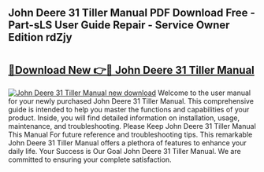 ## John Deere 31 Tiller Manual PDF Download Free - Part-sLS User Guide Repair - Service Owner Edition rdZjy

# <h2><a href="http://bc88478.oget.top/?id=John+Deere+31+Tiller+Manual">🔗Download New 👉🔴 John Deere 31 Tiller Manual</a></h2>

[![John Deere 31 Tiller Manual new download](https://i.imgur.com/5g1atiW.png)](http://bc88478.oget.top/?id=John+Deere+31+Tiller+Manual)
Welcome to the user manual for your newly purchased John Deere 31 Tiller Manual. This comprehensive guide is intended to help you master the functions and capabilities of your product. Inside, you will find detailed information on installation, usage, maintenance, and troubleshooting. Please Keep John Deere 31 Tiller Manual This Manual For future reference and troubleshooting tips. This remarkable John Deere 31 Tiller Manual offers a plethora of features to enhance your daily life. Your Success is Our Goal John Deere 31 Tiller Manual. We are committed to ensuring your complete satisfaction.
